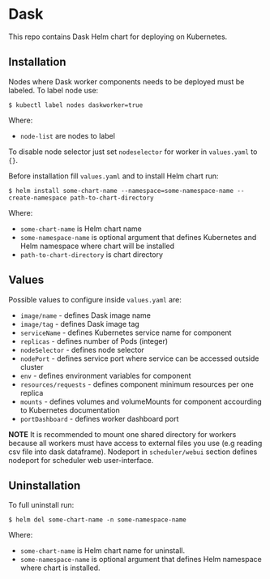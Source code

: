 # Dask

This repo contains Dask Helm chart for deploying on Kubernetes.

## Installation

Nodes where Dask worker components needs to be deployed must be labeled. To label node use:

    $ kubectl label nodes daskworker=true

Where:

 - `node-list` are nodes to label

To disable node selector just set `nodeselector` for worker in `values.yaml` to `{}`.  

Before installation fill `values.yaml` and to install Helm chart run:

    $ helm install some-chart-name --namespace=some-namespace-name --create-namespace path-to-chart-directory

Where:

- `some-chart-name` is Helm chart name
- `some-namespace-name` is optional argument that defines Kubernetes and Helm namespace where chart will be installed
- `path-to-chart-directory` is chart directory

## Values

Possible values to configure inside `values.yaml` are: 

 - `image/name` - defines Dask image name
 - `image/tag` - defines Dask image tag
 - `serviceName` - defines Kubernetes service name for component
 - `replicas` - defines number of Pods (integer)
 - `nodeSelector` - defines node selector
 - `nodePort` - defines service port where service can be accessed outside cluster
 - `env` - defines environment variables for component
 - `resources/requests` - defines component minimum resources per one replica
 - `mounts` - defines volumes and volumeMounts for component accourding to Kubernetes documentation
 - `portDashboard` - defines worker dashboard port

**NOTE** It is recommended to mount one shared directory for workers because all workers must have access to external files you use (e.g reading csv file into dask dataframe). Nodeport in `scheduler/webui` section defines nodeport for scheduler web user-interface.

## Uninstallation

To full uninstall run:

    $ helm del some-chart-name -n some-namespace-name

Where:

- `some-chart-name` is Helm chart name for uninstall.
- `some-namespace-name` is optional argument that defines Helm namespace where chart is installed.